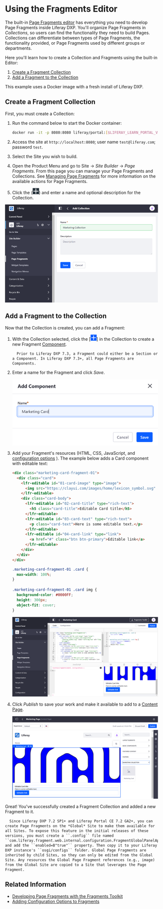 # Using the Fragments Editor

The built-in [Page Fragments editor](../reference/fragments/page-fragment-editor-interface-reference.md) has everything you need to develop Page Fragments inside Liferay DXP. You'll organize Page Fragments in *Collections*, so users can find the functionality they need to build Pages. Collections can differentiate between types of Page Fragments, the functionality provided, or Page Fragments used by different groups or departments.

Here you'll learn how to create a Collection and Fragments using the built-in Editor:

1. [Create a Fragment Collection](#create-a-fragment-collection)
1. [Add a Fragment to the Collection](#add-a-fragment-to-the-collection)

This example uses a Docker image with a fresh install of Liferay DXP.

## Create a Fragment Collection

First, you must create a Collection:

1. Run the command below to start the Docker container:

    ```bash
    docker run -it -p 8080:8080 liferay/portal:[$LIFERAY_LEARN_PORTAL_VERSION$]
    ```

1. Access the site at `http://localhost:8080`; user name `test@liferay.com`; password `test`.
1. Select the Site you wish to build.
1. Open the Product Menu and go to Site &rarr; *Site Builder* &rarr; *Page Fragments*. From this page you can manage your Page Fragments and Collections. See [Managing Page Fragments](../../displaying-content/using-fragments/managing-page-fragments.md) for more information on the available actions for Page Fragments.
1. Click the (![Add Button](../../../images/icon-add-app.png)) and enter a name and optional description for the Collection.

![Collections help you organize Fragments.](./using-the-fragments-editor/images/01.png)

## Add a Fragment to the Collection

Now that the Collection is created, you can add a Fragment:

1. With the Collection selected, click the [![Add Button](../../../images/icon-add.png)] in the Collection to create a new Fragment [Component](../../creating-pages/building-and-managing-content-pages/content-pages-overview.md#basic-components).

    ```note::
      Prior to Liferay DXP 7.3, a Fragment could either be a Section or a Component. In Liferay DXP 7.3+, all Page Fragments are Components.
    ```

1. Enter a name for the Fragment and click *Save*.

    ![Create a new Component for the Fragment.](./using-the-fragments-editor/images/02.png)

1. Add your Fragment's resources (HTML, CSS, JavaScript, and [configuration options](./adding-configuration-options-to-fragments.md) <!-- TODO: Fix link -->). The example below adds a Card component with editable text:

    ```html
    <div class="marketing-card-fragment-01">
      <div class="card">
        <lfr-editable id="01-card-image" type="image">
          <img src="https://clayui.com/images/home/lexicon_symbol.svg" class="card-img-top" alt="Clay UI Logo">
        </lfr-editable>
        <div class="card-body">
          <lfr-editable id="02-card-title" type="rich-text">
            <h5 class="card-title">Editable Card title</h5>
          </lfr-editable>
          <lfr-editable id="03-card-text" type="rich-text">
            <p class="card-text">Here is some editable text.</p>
          </lfr-editable>
          <lfr-editable id="04-card-link" type="link">
            <a href="#" class="btn btn-primary">Editable link</a>
          </lfr-editable>
        </div>
      </div>
    </div>
    ```

    ```css
    .marketing-card-fragment-01 .card {
      max-width: 100%;
    }

    .marketing-card-fragment-01 .card img {
      background-color: #0000FF;
      height: 300px;
      object-fit: cover;
    }
    ```

    ![A live preview is displayed as the code is updated.](./using-the-fragments-editor/images/03.png)

1. Click *Publish* to save your work and make it available to add to a [Content Page](../../creating-pages/understanding-pages/understanding-pages.md#content-pages).

    ![The Fragment can be used on a Content Page.](./using-the-fragments-editor/images/04.png)

Great! You've successfully created a Fragment Collection and added a new Fragment to it.

```note::
  Since Liferay DXP 7.2 SP1+ and Liferay Portal CE 7.2 GA2+, you can create Page Fragments on the *Global* Site to make them available for all Sites. To expose this feature in the initial releases of these versions, you must create a ``.config`` file named ``com.liferay.fragment.web.internal.configuration.FragmentGlobalPanelAppConfiguration.config`` and add the ``enabled=B"true"`` property. Then copy it to your Liferay DXP instance's ``osgi/configs`` folder. Global Page Fragments are inherited by child Sites, so they can only be edited from the Global Site. Any resources the Global Page Fragment references (e.g., image) from the Global Site are copied to a Site that leverages the Page Fragment.
```

## Related Information

* [Developing Page Fragments with the Fragments Toolkit](./using-the-fragments-toolkit.md)
* [Adding Configuration Options to Fragments](./adding-configuration-options-to-fragments.md)

